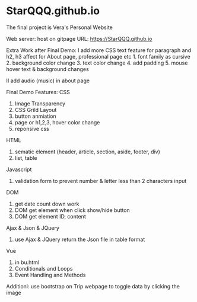 # StarQQQ.github.io

The final project is Vera's Personal Website

Web server: host on gitpage URL: https://StarQQQ.github.io

Extra Work after Final Demo:
I add more CSS text feature for paragraph and h2, h3 
affect for About page, professional page etc
    1. font family as cursive 
    2. background color change
    3. text color change
    4. add padding
    5. mouse hover text & background changes 

II add audio (music) in about page

Final Demo Features:
CSS
1. Image Transparency
2. CSS Grild Layout
3. button anmiation
4. page or h1,2,3, hover color change
5. reponsive css


HTML
1. sematic element (header, article, section, aside, footer, div)
1. list, table



Javascript
1. validation form to prevent number & letter less than 2 characters input


DOM 
1. get date count down work
2. DOM get element when click show/hide button
3. DOM get element ID, content 




Ajax & Json & JQuery 
1. use Ajax & JQuery return the Json file in table format


Vue
1. in bu.html
2. Conditionals and Loops
3. Event Handling and Methods


Additionl:
use bootstrap on Trip webpage to toggle data by clicking the image
